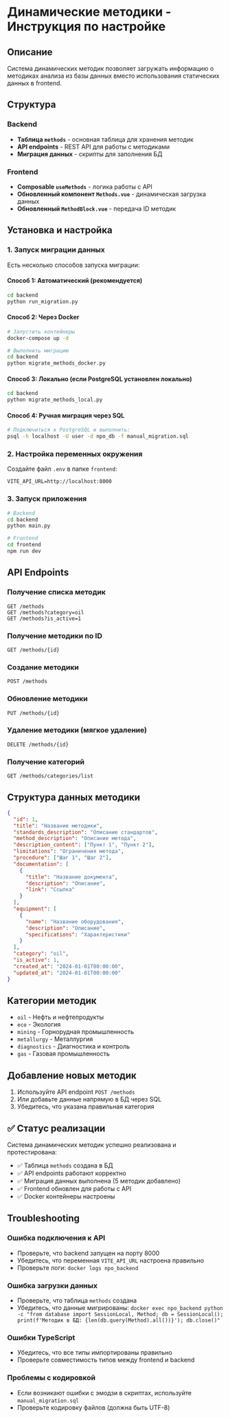 # Динамические методики - Инструкция по настройке

## Описание

Система динамических методик позволяет загружать информацию о методиках анализа из базы данных вместо использования статических данных в frontend.

## Структура

### Backend
- **Таблица `methods`** - основная таблица для хранения методик
- **API endpoints** - REST API для работы с методиками
- **Миграция данных** - скрипты для заполнения БД

### Frontend
- **Composable `useMethods`** - логика работы с API
- **Обновленный компонент `Methods.vue`** - динамическая загрузка данных
- **Обновленный `MethodBlock.vue`** - передача ID методик

## Установка и настройка

### 1. Запуск миграции данных

Есть несколько способов запуска миграции:

#### Способ 1: Автоматический (рекомендуется)
```bash
cd backend
python run_migration.py
```

#### Способ 2: Через Docker
```bash
# Запустить контейнеры
docker-compose up -d

# Выполнить миграцию
cd backend
python migrate_methods_docker.py
```

#### Способ 3: Локально (если PostgreSQL установлен локально)
```bash
cd backend
python migrate_methods_local.py
```

#### Способ 4: Ручная миграция через SQL
```bash
# Подключиться к PostgreSQL и выполнить:
psql -h localhost -U user -d npo_db -f manual_migration.sql
```

### 2. Настройка переменных окружения

Создайте файл `.env` в папке `frontend`:

```env
VITE_API_URL=http://localhost:8000
```

### 3. Запуск приложения

```bash
# Backend
cd backend
python main.py

# Frontend
cd frontend
npm run dev
```

## API Endpoints

### Получение списка методик
```
GET /methods
GET /methods?category=oil
GET /methods?is_active=1
```

### Получение методики по ID
```
GET /methods/{id}
```

### Создание методики
```
POST /methods
```

### Обновление методики
```
PUT /methods/{id}
```

### Удаление методики (мягкое удаление)
```
DELETE /methods/{id}
```

### Получение категорий
```
GET /methods/categories/list
```

## Структура данных методики

```json
{
  "id": 1,
  "title": "Название методики",
  "standards_description": "Описание стандартов",
  "method_description": "Описание метода",
  "description_content": ["Пункт 1", "Пункт 2"],
  "limitations": "Ограничения метода",
  "procedure": ["Шаг 1", "Шаг 2"],
  "documentation": [
    {
      "title": "Название документа",
      "description": "Описание",
      "link": "Ссылка"
    }
  ],
  "equipment": [
    {
      "name": "Название оборудования",
      "description": "Описание",
      "specifications": "Характеристики"
    }
  ],
  "category": "oil",
  "is_active": 1,
  "created_at": "2024-01-01T00:00:00",
  "updated_at": "2024-01-01T00:00:00"
}
```

## Категории методик

- `oil` - Нефть и нефтепродукты
- `eco` - Экология
- `mining` - Горнорудная промышленность
- `metallurgy` - Металлургия
- `diagnostics` - Диагностика и контроль
- `gas` - Газовая промышленность

## Добавление новых методик

1. Используйте API endpoint `POST /methods`
2. Или добавьте данные напрямую в БД через SQL
3. Убедитесь, что указана правильная категория

## ✅ Статус реализации

Система динамических методик успешно реализована и протестирована:

- ✅ Таблица `methods` создана в БД
- ✅ API endpoints работают корректно
- ✅ Миграция данных выполнена (5 методик добавлено)
- ✅ Frontend обновлен для работы с API
- ✅ Docker контейнеры настроены

## Troubleshooting

### Ошибка подключения к API
- Проверьте, что backend запущен на порту 8000
- Убедитесь, что переменная `VITE_API_URL` настроена правильно
- Проверьте логи: `docker logs npo_backend`

### Ошибка загрузки данных
- Проверьте, что таблица `methods` создана
- Убедитесь, что данные мигрированы: `docker exec npo_backend python -c "from database import SessionLocal, Method; db = SessionLocal(); print(f'Методик в БД: {len(db.query(Method).all())}'); db.close()"`

### Ошибки TypeScript
- Убедитесь, что все типы импортированы правильно
- Проверьте совместимость типов между frontend и backend

### Проблемы с кодировкой
- Если возникают ошибки с эмодзи в скриптах, используйте `manual_migration.sql`
- Проверьте кодировку файлов (должна быть UTF-8)
